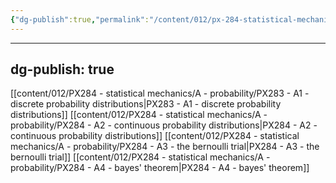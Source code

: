```yaml
---
{"dg-publish":true,"permalink":"/content/012/px-284-statistical-mechanics/a-probability/a-probability/","noteIcon":"1","created":"2024-11-25T10:50:32.000+00:00","updated":"2024-11-26T13:01:13.109+00:00"}
---
```

---
dg-publish: true
---
[[content/012/PX284 - statistical mechanics/A - probability/PX283 - A1 - discrete probability distributions\|PX283 - A1 - discrete probability distributions]]
[[content/012/PX284 - statistical mechanics/A - probability/PX284 - A2 - continuous probability distributions\|PX284 - A2 - continuous probability distributions]]
[[content/012/PX284 - statistical mechanics/A - probability/PX284 - A3 - the bernoulli trial\|PX284 - A3 - the bernoulli trial]]
[[content/012/PX284 - statistical mechanics/A - probability/PX284 - A4 - bayes' theorem\|PX284 - A4 - bayes' theorem]]
